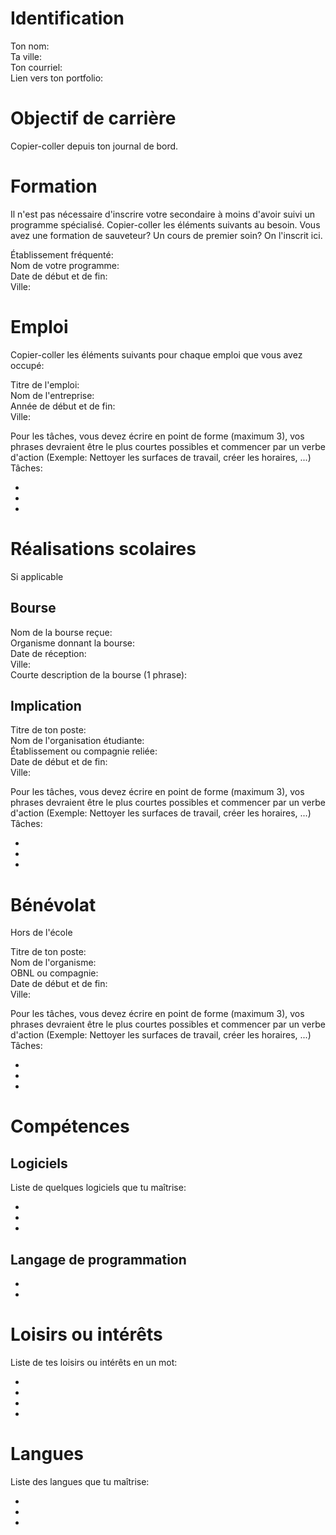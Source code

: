 # Identification
Ton nom:     
Ta ville:     
Ton courriel:     
Lien vers ton portfolio:     

# Objectif de carrière
Copier-coller depuis ton journal de bord. 


# Formation
Il n'est pas nécessaire d'inscrire votre secondaire à moins d'avoir suivi un programme spécialisé. Copier-coller les éléments suivants au besoin. Vous avez une formation de sauveteur? Un cours de premier soin? On l'inscrit ici. 

Établissement fréquenté:      
Nom de votre programme:    
Date de début et de fin:     
Ville:     

# Emploi
Copier-coller les éléments suivants pour chaque emploi que vous avez occupé: 

Titre de l'emploi:     
Nom de l'entreprise:     
Année de début et de fin:      
Ville:    

Pour les tâches, vous devez écrire en point de forme (maximum 3), vos phrases devraient être le plus courtes possibles et commencer par un verbe d'action (Exemple: Nettoyer les surfaces de travail, créer les horaires, ...)    
Tâches:    

*
*
*


# Réalisations scolaires
Si applicable

## Bourse
Nom de la bourse reçue:     
Organisme donnant la bourse:     
Date de réception:     
Ville:     
Courte description de la bourse (1 phrase):     

## Implication
Titre de ton poste:     
Nom de l'organisation étudiante:     
Établissement ou compagnie reliée:     
Date de début et de fin:     
Ville:     

Pour les tâches, vous devez écrire en point de forme (maximum 3), vos phrases devraient être le plus courtes possibles et commencer par un verbe d'action (Exemple: Nettoyer les surfaces de travail, créer les horaires, ...)    
Tâches:       

* 
* 
* 

# Bénévolat
Hors de l'école

Titre de ton poste:     
Nom de l'organisme:     
OBNL ou compagnie:     
Date de début et de fin:     
Ville:     

Pour les tâches, vous devez écrire en point de forme (maximum 3), vos phrases devraient être le plus courtes possibles et commencer par un verbe d'action (Exemple: Nettoyer les surfaces de travail, créer les horaires, ...)    
Tâches:      

* 
* 
* 


# Compétences

## Logiciels  
Liste de quelques logiciels que tu maîtrise:       

*
* 
* 

## Langage de programmation    
*
*


# Loisirs ou intérêts
Liste de tes loisirs ou intérêts en un mot:     

*
*
*
* 

# Langues
Liste des langues que tu maîtrise:     

* 
* 
* 





